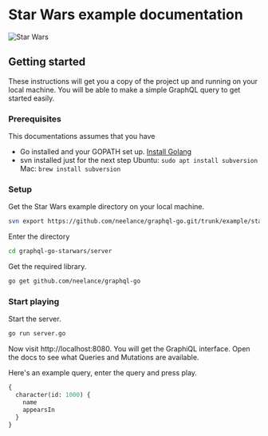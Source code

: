 # Star Wars example documentation

![Star Wars](http://static1.businessinsider.com/image/58fa22197522ca38008b539f-1190-625/a-brand-new-star-wars-game-was-just-announced--heres-everything-we-know.jpg)

## Getting started
These instructions will get you a copy of the project up and running on your local machine. You will be able to make a simple GraphQL query to get started easily.

### Prerequisites
This documentations assumes that you have 

- Go installed and your GOPATH set up. [Install Golang](https://golang.org/doc/install)
- svn installed just for the next step Ubuntu: `sudo apt install subversion` Mac: `brew install subversion`

### Setup

Get the Star Wars example directory on your local machine.

```bash
svn export https://github.com/neelance/graphql-go.git/trunk/example/starwars graphql-go-starwars
```

Enter the directory

```bash
cd graphql-go-starwars/server
```

Get the required library.

```bash
go get github.com/neelance/graphql-go
```

### Start playing

Start the server.

```bash
go run server.go
```

Now visit http://localhost:8080. You will get the GraphiQL interface. Open the docs to see what Queries and Mutations are available.

Here's an example query, enter the query and press play.

```graphql
{
  character(id: 1000) {
    name
    appearsIn
  }
}
```
